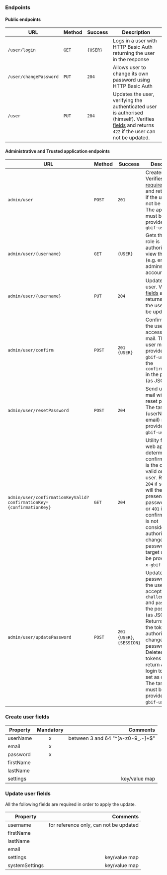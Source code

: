 ### Endpoints

#### Public endpoints

| URL | Method | Success | Description |
| --- | --- | --- | --- |
| `/user/login` | `GET` | `{USER}` | Logs in a user with HTTP Basic Auth returning the user in the response |
| `/user/changePassword`| `PUT` | `204` | Allows user to change its own password using HTTP Basic Auth |
| `/user` | `PUT` | `204` | Updates the user, verifying the authenticated user is authorised (himself). Verifies [fields](#update-user-fields) and returns `422` if the user can not be updated. |

#### Administrative and Trusted application endpoints
| URL | Method | Success | Description |
| --- | --- | --- | --- |
| `admin/user` | `POST` | `201` | Creates a user. Verifies [required fields](#create-user-fields) and returns `422` if the user can not be created. The appkey must be provided as `x-gbif-user` |
| `admin/user/{username}` | `GET` | `{USER}` | Gets the user role is authorised to view the user (e.g. enable admins to edit account details) |
| `admin/user/{username}` | `PUT` | `204` | Updates the user. Verifies [fields](#update-user-fields) and returns `422` if the user can not be updated. |
| `admin/user/confirm` | `POST` | `201` `{USER}` | Confirms that the user have access to that mail. The target user must be provided as `x-gbif-user` and the `confirmationKey` in the post body (as JSON). |
| `admin/user/resetPassword` | `POST` | `204` | Send user a mail with link to reset password. The target user (userName or email) must be provided as `x-gbif-user`. |
| `admin/user/confirmationKeyValid?confirmationKey={confirmationKey}` | `GET` | `204` | Utility for the web app to determine if the confirmationKey is the currently valid one for the user. Returns `204` if so (app will then present the new password form) or `401` if the confirmationKey is not considered authorized to change the password. The target user must be provided as `x-gbif-user`. |
| `admin/user/updatePassword` | `POST` | `201` `{USER}`, `{SESSION}` | Updates the password for the user by accepting the `challengeCode` and `password` in the post body (as JSON). Returns `401` if the token is not authorized to change the password. Deletes all user tokens and return a new login token to set as cookie. The target user must be provided as `x-gbif-user`. |

### Create user fields

| Property      | Mandatory | Comments  |
| ------------- |:---------:| ---------:|
| userName      | x         | between 3 and 64 "^[a-z0-9_.-]+$" |
| email         | x         |  |
| password      | x         |  |
| firstName     |           |  |
| lastName      |           |  |
| settings      |           | key/value map |

### Update user fields
All the following fields are required in order to apply the update.

| Property      | Comments  |
| ------------- |----------:|
| username      | for reference only, can not be updated |
| firstName     | |
| lastName      | |
| email         | |
| settings      | key/value map |
| systemSettings      | key/value map |
